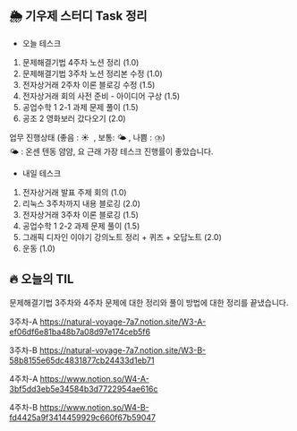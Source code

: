 ## 🌦️ 기우제 스터디 Task 정리

- 오늘 테스크

1. 문제해결기법 4주차 노션 정리 (1.0)
2. 문제해결기법 3주차 노션 정리본 수정 (1.0)
3. 전자상거래 2주차 이론 블로깅 수정 (1.5)
4. 전자상거래 회의 사전 준비 - 아이디어 구상 (1.5)
5. 공업수학 1 2-1 과제 문제 풀이 (1.5)
6. 공조 2 영화보러 갔다오기 (2.0)

업무 진행상태 (좋음 : ☀  , 보통: 🌤 , 나쁨 : ⛈)   
🌤 : 온센 텐동 얌얌, 요 근래 가장 테스크 진행률이 좋았습니다.
 
- 내일 테스크

1. 전자상거래 발표 주제 회의 (1.0)
2. 리눅스 3주차까지 내용 블로깅 (2.0)
3. 전자상거래 3주차 이론 블로깅 (1.5)
4. 공업수학 1 2-2 과제 문제 풀이 (1.5)
5. 그래픽 디자인 이야기 강의노트 정리 + 퀴즈 + 오답노트 (2.0)
6. 운동 (1.0)

## 🔥 오늘의 TIL

문제해결기법 3주차와 4주차 문제에 대한 정리와 풀이 방법에 대한 정리를 끝냈습니다.

3주차-A
https://natural-voyage-7a7.notion.site/W3-A-ef06df6e81ba48b7a08d97e174ceb5f6  

3주차-B
https://natural-voyage-7a7.notion.site/W3-B-58b8155e65dc4831877cb24433d1eb71  

4주차-A
https://www.notion.so/W4-A-3bf5dd3eb5e34584b3d7722954ae616c  

4주차-B
https://www.notion.so/W4-B-fd4425a9f3414459929c660f67b59047  
